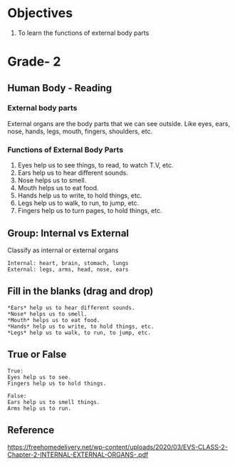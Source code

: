 # Objectives 
1. To learn the functions of external body parts

# Grade- 2
## Human Body - Reading
### External body parts 
External organs are the body parts that we can see outside. Like eyes, ears, nose, hands, legs, mouth, fingers, shoulders, etc.

### Functions of External Body Parts
1. Eyes help us to see things, to read, to watch T.V, etc.
2. Ears help us to hear different sounds.
3. Nose helps us to smell.
4. Mouth helps us to eat food.
5. Hands help us to write, to hold things, etc.
6. Legs help us to walk, to run, to jump, etc.
7. Fingers help us to turn pages, to hold things, etc.

## Group: Internal vs External 
Classify as internal or external organs
```
Internal: heart, brain, stomach, lungs
External: legs, arms, head, nose, ears
```
## Fill in the blanks (drag and drop)
```
*Ears* help us to hear different sounds.
*Nose* helps us to smell.
*Mouth* helps us to eat food.
*Hands* help us to write, to hold things, etc.
*Legs* help us to walk, to run, to jump, etc.
```
## True or False
```
True:
Eyes help us to see.
Fingers help us to hold things.

False:
Ears help us to smell things.
Arms help us to run.
```
## Reference 
https://freehomedelivery.net/wp-content/uploads/2020/03/EVS-CLASS-2-Chapter-2-INTERNAL-EXTERNAL-ORGANS-.pdf
